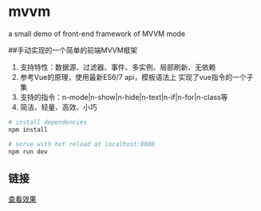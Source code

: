 # mvvm
a small demo of front-end framework of MVVM mode

##手动实现的一个简单的前端MVVM框架
1. 支持特性：数据源、过滤器、事件、多实例、局部刷新、无依赖
2. 参考Vue的原理，使用最新ES6/7 api，模板语法上 实现了vue指令的一个子集
3. 支持的指令：n-mode|n-show|n-hide|n-text|n-if|n-for|n-class等
4. 简洁、轻量、高效、小巧

``` bash
# install dependencies
npm install

# serve with hot reload at localhost:8080
npm run dev
```
## 链接
[查看效果](http://htmlpreview.github.io/?https://github.com/ancai/mvvm/blob/master/test/index.html)
